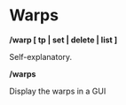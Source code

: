 # Warps

**/warp \[ tp \| set \| delete \| list \]**

Self-explanatory.

**/warps**

Display the warps in a GUI


